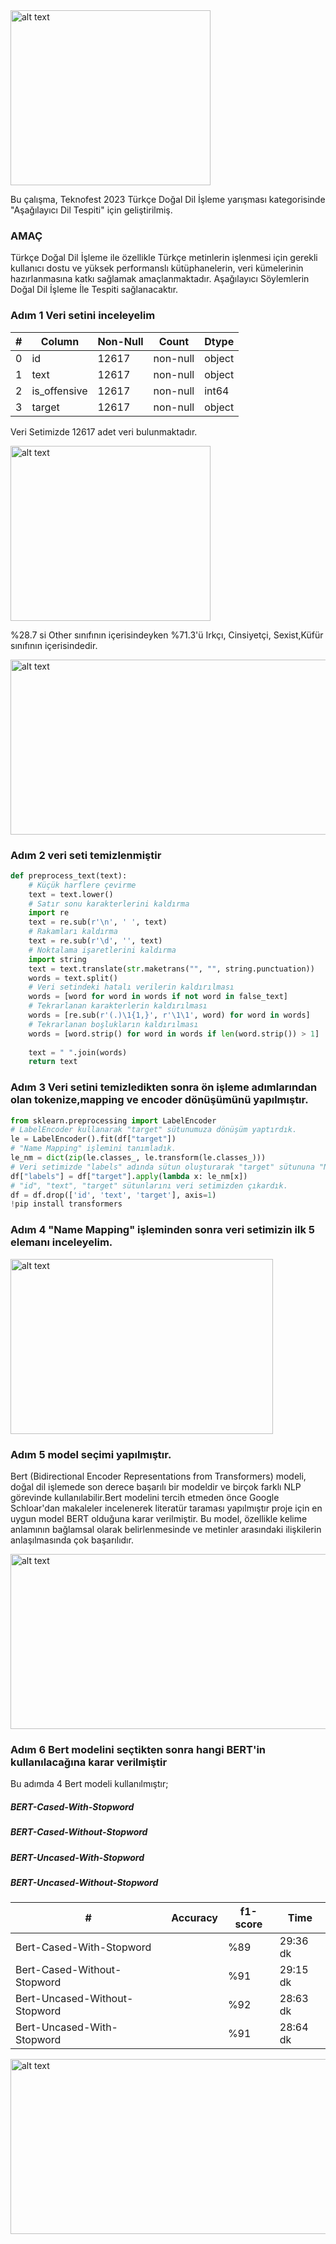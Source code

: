 
<img  src="https://github.com/thealper2/gat0r-nlp/blob/main/flask/logo.jpg" alt="alt text" width="320" height="280">

Bu çalışma, Teknofest 2023 Türkçe Doğal Dil İşleme yarışması kategorisinde "Aşağılayıcı Dil Tespiti" için geliştirilmiş. 
### AMAÇ 

Türkçe Doğal Dil İşleme ile özellikle Türkçe metinlerin işlenmesi için gerekli kullanıcı dostu ve yüksek performanslı kütüphanelerin, veri kümelerinin hazırlanmasına katkı sağlamak amaçlanmaktadır. Aşağılayıcı Söylemlerin Doğal Dil İşleme İle Tespiti sağlanacaktır. 
### Adım 1 Veri setini inceleyelim

| # |  Column   |Non-Null| Count|  Dtype |
|---|  ------ |  --------|------ | -----  |
| 0 | id      |12617 | non-null   |object  |
| 1 | text     |12617 |non-null   |object |
|2  | is_offensive|12617 |non-null |int64 |
|3  | target  |12617 |non-null |object|

 Veri Setimizde 12617 adet veri bulunmaktadır.

 
<img src="https://github.com/thealper2/gat0r-nlp/blob/main/images/img1.png" alt="alt text" width="320" height="280">

%28.7 si Other sınıfının içerisindeyken %71.3'ü Irkçı, Cinsiyetçi, Sexist,Küfür sınıfının içerisindedir.

<img src="https://github.com/thealper2/gat0r-nlp/blob/main/images/img2.png" alt="alt text" width="620" height="280" >

### Adım 2 veri seti temizlenmiştir

```python
def preprocess_text(text):
    # Küçük harflere çevirme
    text = text.lower()
    # Satır sonu karakterlerini kaldırma
    import re
    text = re.sub(r'\n', ' ', text)
    # Rakamları kaldırma
    text = re.sub(r'\d', '', text)
    # Noktalama işaretlerini kaldırma
    import string
    text = text.translate(str.maketrans("", "", string.punctuation))
    words = text.split()
    # Veri setindeki hatalı verilerin kaldırılması
    words = [word for word in words if not word in false_text]
    # Tekrarlanan karakterlerin kaldırılması
    words = [re.sub(r'(.)\1{1,}', r'\1\1', word) for word in words]
    # Tekrarlanan boşlukların kaldırılması
    words = [word.strip() for word in words if len(word.strip()) > 1]
    
    text = " ".join(words)
    return text
```

### Adım 3 Veri setini temizledikten sonra ön işleme adımlarından olan tokenize,mapping ve encoder dönüşümünü yapılmıştır.
```python
from sklearn.preprocessing import LabelEncoder
# LabelEncoder kullanarak "target" sütunumuza dönüşüm yaptırdık.
le = LabelEncoder().fit(df["target"])
# "Name Mapping" işlemini tanımladık.
le_nm = dict(zip(le.classes_, le.transform(le.classes_)))
# Veri setimizde "labels" adında sütun oluşturarak "target" sütununa "Name Mapping" işlemi yaparak "labels" sütunu altına aktardık.
df["labels"] = df["target"].apply(lambda x: le_nm[x])
# "id", "text", "target" sütunlarını veri setimizden çıkardık.
df = df.drop(['id', 'text', 'target'], axis=1)
!pip install transformers
```
### Adım 4 "Name Mapping" işleminden sonra veri setimizin ilk 5 elemanı inceleyelim.

<img src="https://github.com/thealper2/gat0r-nlp/blob/main/images/img0.png" alt="alt text" width="420" height="280">

### Adım 5 model seçimi yapılmıştır. 
Bert (Bidirectional Encoder Representations from Transformers) modeli, doğal dil işlemede son derece başarılı bir modeldir ve birçok farklı NLP görevinde kullanılabilir.Bert modelini tercih etmeden önce Google Schloar'dan makaleler incelenerek literatür taraması yapılmıştır proje için en uygun model BERT olduğuna karar verilmiştir. Bu model, özellikle kelime anlamının bağlamsal olarak belirlenmesinde ve metinler arasındaki ilişkilerin anlaşılmasında çok başarılıdır.

<img src="https://github.com/thealper2/gat0r-nlp/blob/main/images/literatür.png" alt="alt text" width="520" height="280">



### Adım 6 Bert modelini seçtikten sonra hangi BERT'in kullanılacağına karar verilmiştir

Bu adımda 4 Bert modeli kullanılmıştır;
##### BERT-Cased-With-Stopword
##### BERT-Cased-Without-Stopword
##### BERT-Uncased-With-Stopword
##### BERT-Uncased-Without-Stopword


|#  |Accuracy| f1-score | Time|
|---------|---------|-------|------|
|Bert-Cased-With-Stopword| | %89 |29:36 dk|
|Bert-Cased-Without-Stopword| | %91|29:15 dk|
|Bert-Uncased-Without-Stopword| | %92|28:63 dk|
|Bert-Uncased-With-Stopword| | %91| 28:64 dk|

<img src="https://github.com/thealper2/gat0r-nlp/blob/main/images/confmatrix.png" alt="alt text" width="520" height="280">
